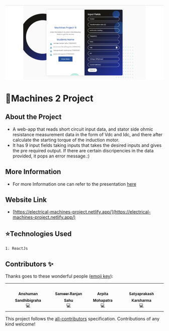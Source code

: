 ![image](Capture.PNG)
# 🎇Machines 2 Project
## About the Project
- A web-app that reads short circuit input data, and stator side ohmic resistance measurement data in the form of Vdc and Idc, and there after calculate the starting torque of the induction motor.
- It has 9 input fields taking inputs that takes the desired inputs and gives the pre required output. If there are certain discripencies in the data provided, it pops an error message.:)

## More Information
- For more Information one can refer to the presentation [here](https://www.canva.com/design/DAEauw-BMAo/PR5uAFZJ2gXvPpgd9oSqGg/view)

## Website Link
- [https://electrical-machines-project.netlify.app/](https://electrical-machines-project.netlify.app/)

## ⭐Technologies Used
    1. ReactJs

## Contributors ✨

Thanks goes to these wonderful people ([emoji key](https://allcontributors.org/docs/en/emoji-key)):

<!-- ALL-CONTRIBUTORS-LIST:START - Do not remove or modify this section -->
<!-- prettier-ignore-start -->
<!-- markdownlint-disable -->
<table>
  <tr>
    <td align="center"><a href="https://github.com/anshusandhi6"><img src="https://avatars.githubusercontent.com/u/59245156?s=400&v=4" width="100px;" alt=""/><br /><sub><b>Anshuman Sandhibigraha</b></sub></a><br />💻</td>
    <td align="center"><a href="https://github.com/sameersahu473"><img src="https://avatars.githubusercontent.com/u/58498397?s=400&v=4" width="100px;" alt=""/><br /><sub><b>Sameer Ranjan Sahu</b></sub></a><br />💻</td>
       <td align="center"><a href="https://github.com/Arpita-25"><img src="https://avatars.githubusercontent.com/u/59245156?s=400&v=4" width="100px;" alt=""/><br /><sub><b>Arpita Mohapatra</b></sub></a><br />💻</td>
     <td align="center"><a href="https://github.com/satyaprakash-ops"><img src="https://avatars.githubusercontent.com/u/59245156?s=400&v=4" width="100px;" alt=""/><br /><sub><b>Satyaprakash Karsharma</b></sub></a><br />💻</td>
   
  </tr>
</table>

<!-- markdownlint-enable -->
<!-- prettier-ignore-end -->
<!-- ALL-CONTRIBUTORS-LIST:END -->

This project follows the [all-contributors](https://github.com/all-contributors/all-contributors) specification. Contributions of any kind welcome!
